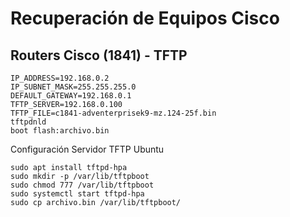 # Recuperación de Equipos Cisco

## Routers Cisco (1841) - TFTP

    IP_ADDRESS=192.168.0.2
    IP_SUBNET_MASK=255.255.255.0
    DEFAULT_GATEWAY=192.168.0.1
    TFTP_SERVER=192.168.0.100
    TFTP_FILE=c1841-adventerprisek9-mz.124-25f.bin
    tftpdnld
    boot flash:archivo.bin

Configuración Servidor TFTP Ubuntu

    sudo apt install tftpd-hpa
    sudo mkdir -p /var/lib/tftpboot
    sudo chmod 777 /var/lib/tftpboot
    sudo systemctl start tftpd-hpa
    sudo cp archivo.bin /var/lib/tftpboot/
